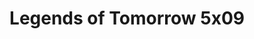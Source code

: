 ---
layout: episodios
title: "Legends of Tomorrow 5x09"
url_serie_padre: 'legends-of-tomorrow/temporada-5'
category: 'series'
capitulo: 'yes'
anio: '2020'
prev: 'capitulo-8'
proximo: 'capitulo-10'
sandbox: allow-same-origin allow-forms
idioma: 'Subtitulado'
calidad: 'Full HD'
reproductores_otros: ["https://gdriveplayer.me/embed2.php?link=e4Umnddb%252FG%252F%252ByJZEWYakmgXVop10xy4ogcjheQtzjuNSerqqL%252F3mryXtJFvMG%252BEb3bQZcyYjDmH9J1iJ7VVQOIa4HM2HaWa3zJYUkZVhT1tL2YNw46rUQplzcrxVLfAp9dl80bBt40OJPisAP2CYLis5ikQ3SJh2DA6H%252FmceB9iJDM%252FzOrSVmL%252BndI2SEgm1C5ebFVtDKNnvfqzYpLC63M","Subtitulado","https://clipwatching.com/embed-apkj5dlr1kgk.html","Subtitulado"]
reproductores_fembed: ["https://feurl.com/v/lg-y5bnnqwynndk","Subtitulado"]
image_banner: 'https://res.cloudinary.com/imbriitneysam/image/upload/v1546476989/punisher-banner-min.jpg'
reproductor: 'fembed'
clasificacion: '+10'
tags:
- Ciencia-Ficcion
---
